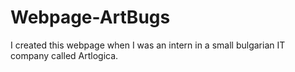 # Webpage-ArtBugs
I created this webpage when I was an intern in a small bulgarian IT company called Artlogica.
